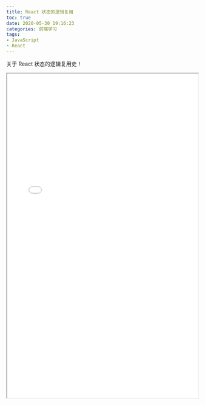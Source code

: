 ```yaml
---
title: React 状态的逻辑复用
toc: true
date: 2020-05-30 19:16:23
categories: 前端学习
tags:
- JavaScript
- React
---
```


关于 React 状态的逻辑复用史！

<!-- more -->

<iframe width="100%" height="855px" src="/pdfjs/web/viewer.html?file=/pdf/react-状态的逻辑复用.pdf"></iframe>
